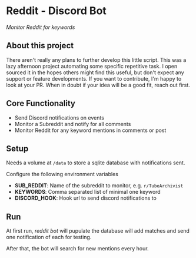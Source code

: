 # Reddit - Discord Bot
*Monitor Reddit for keywords*

## About this project
There aren't really any plans to further develop this little script. This was a lazy afternoon project automating some specific repetitive task. I open sourced it in the hopes others might find this useful, but don't expect any support or feature developments. If you want to contribute, I'm happy to look at your PR. When in doubt if your idea will be a good fit, reach out first.

## Core Functionality
- Send Discord notifications on events
- Monitor a Subreddit and notify for all comments
- Monitor Reddit for any keyword mentions in comments or post

## Setup
Needs a volume at `/data` to store a sqlite database with notifications sent.

Configure the following environment variables
- **SUB_REDDIT**: Name of the subreddit to monitor, e.g. `r/TubeArchivist`
- **KEYWORDS**: Comma separated list of minimal one keyword
- **DISCORD_HOOK**: Hook url to send discord notifications to

## Run
At first run, *reddit bot* will pupulate the database will add matches and send one notification of each for testing.  

After that, the bot will search for new mentions every hour.

